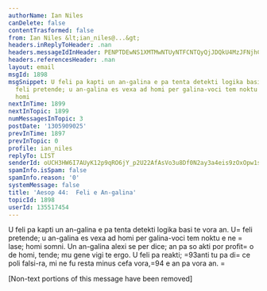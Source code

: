 ```yaml
---
authorName: Ian Niles
canDelete: false
contentTrasformed: false
from: Ian Niles &lt;ian_niles@...&gt;
headers.inReplyToHeader: .nan
headers.messageIdInHeader: PENPTDEwNS1XMTMwNTUyNTFCNTQyQjJDQkU4MzJFNjhCNzEwQHBoeC5nYmw+
headers.referencesHeader: .nan
layout: email
msgId: 1898
msgSnippet: U feli pa kapti un an-galina e pa tenta detekti logika basi te vora an.  U
  feli pretende; u an-galina es vexa ad homi per galina-voci tem noktu e ne lase;
  homi
nextInTime: 1899
nextInTopic: 1899
numMessagesInTopic: 3
postDate: '1305909025'
prevInTime: 1897
prevInTopic: 0
profile: ian_niles
replyTo: LIST
senderId: oUCH3HW6I7AUyK12p9qRO6jY_p2U22AfAsVo3u8Df0N2ay3a4eis9zOxOpw1szS82mSnemWUuJlNDQXqcSoBUIm9vWNdedee
spamInfo.isSpam: false
spamInfo.reason: '0'
systemMessage: false
title: 'Aesop 44:  Feli e An-galina'
topicId: 1898
userId: 135517454
---
```



U feli pa kapti un an-galina e pa tenta detekti logika basi te vora an.  U=
 feli pretende; u an-galina es vexa ad homi per galina-voci tem noktu e ne =
lase; homi somni.  Un an-galina alexi se per dice; an pa so akti por profit=
o de homi, tende; mu gene vigi te ergo.  U feli pa reakti; =93anti tu pa di=
ce poli falsi-ra, mi ne fu resta minus cefa vora,=94 e an pa vora an.  		 	=
   		  

[Non-text portions of this message have been removed]


